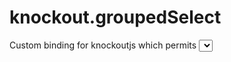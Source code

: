 knockout.groupedSelect
======================

Custom binding for knockoutjs which permits <select> elements containing <optgroup>s.
